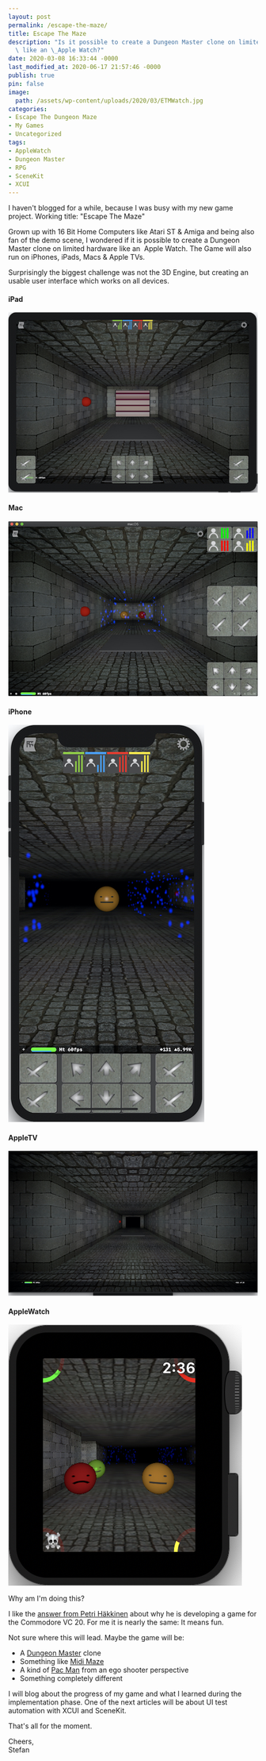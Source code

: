 ```yaml
---
layout: post
permalink: /escape-the-maze/
title: Escape The Maze
description: "Is it possible to create a Dungeon Master clone on limited hardware\
  \ like an \_Apple Watch?"
date: 2020-03-08 16:33:44 -0000
last_modified_at: 2020-06-17 21:57:46 -0000
publish: true
pin: false
image:
  path: /assets/wp-content/uploads/2020/03/ETMWatch.jpg
categories:
- Escape The Dungeon Maze
- My Games
- Uncategorized
tags:
- AppleWatch
- Dungeon Master
- RPG
- SceneKit
- XCUI
---
```

I haven't blogged for a while, because I was busy with my new game project. Working title: "Escape The Maze"

Grown up with 16 Bit Home Computers like Atari ST & Amiga and being also fan of the demo scene, I wondered if it is possible to create a Dungeon Master clone on limited hardware like an  Apple Watch. The Game will also run on iPhones, iPads, Macs & Apple TVs. 

Surprisingly the biggest challenge was not the 3D Engine, but creating an usable user interface which works on all devices.

#### iPad
[![](/assets/wp-content/uploads/2020/03/ETMIPAD.jpg)](/assets/wp-content/uploads/2020/03/ETMIPAD.jpg)

#### Mac
[![](/assets/wp-content/uploads/2020/03/ETMMAC.jpg)](/assets/wp-content/uploads/2020/03/ETMMAC.jpg)

#### iPhone
[![](/assets/wp-content/uploads/2020/03/ETMPHONE.jpg)](/assets/wp-content/uploads/2020/03/ETMPHONE.jpg)

#### AppleTV
[![](/assets/wp-content/uploads/2020/03/ETMTV.jpg)](/assets/wp-content/uploads/2020/03/ETMTV.jpg)

#### AppleWatch
[![](/assets/wp-content/uploads/2020/03/ETMWatch.jpg)](/assets/wp-content/uploads/2020/03/ETMWatch.jpg)



Why am I'm doing this?

I like the [answer from Petri Häkkinen](https://twitter.com/petrih3/status/1231093366655528960) about why he is developing a game for the Commodore VC 20. For me it is nearly the same: It means fun.

Not sure where this will lead. Maybe the game will be:

  * A [Dungeon Master](https://en.wikipedia.org/wiki/Dungeon_Master) clone
  * Something like [Midi Maze](https://en.wikipedia.org/wiki/MIDI_Maze)
  * A kind of [Pac Man](https://en.wikipedia.org/wiki/Pac-Man) from an ego shooter perspective
  * Something completely different



I will blog about the progress of my game and what I learned during the implementation phase. One of the next articles will be about UI test automation with XCUI and SceneKit.

That's all for the moment.

Cheers,  
Stefan

